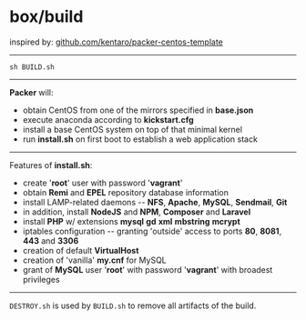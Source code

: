 box/build
====

inspired by:
[github.com/kentaro/packer-centos-template](https://github.com/kentaro/packer-centos-template)

----
`sh BUILD.sh`

----
**Packer** will:

* obtain CentOS from one of the mirrors specified in **base.json**
* execute anaconda according to **kickstart.cfg**
* install a base CentOS system on top of that minimal kernel
* run **install.sh** on first boot to establish a web application stack

----
Features of **install.sh**:

* create '**root**' user with password '**vagrant**'
* obtain **Remi** and **EPEL** repository database information
* install LAMP-related daemons -- **NFS**, **Apache**, **MySQL**, **Sendmail**, **Git**
* in addition, install **NodeJS** and **NPM**, **Composer** and **Laravel**
* install **PHP** w/ extensions **mysql** **gd** **xml** **mbstring** **mcrypt**
* iptables configuration -- granting 'outside' access to ports **80**, **8081**, **443** and **3306**
* creation of default **VirtualHost**
* creation of 'vanilla' **my.cnf** for MySQL
* grant of **MySQL** user '**root**' with password '**vagrant**' with broadest privileges

----
`DESTROY.sh` is used by `BUILD.sh` to remove all artifacts of the build.
